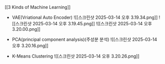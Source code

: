 [[3 Kinds of Machine Learning]]
- VAE(Vriational Auto Encoder)
![[스크린샷 2025-03-14 오후 3.19.34.png]]
![[스크린샷 2025-03-14 오후 3.19.45.png]]
![[스크린샷 2025-03-14 오후 3.20.00.png]]

- PCA(principal component analysis)(주성분 분석)
![[스크린샷 2025-03-14 오후 3.20.16.png]]

- K-Means Clustering
![[스크린샷 2025-03-14 오후 3.20.26.png]]

